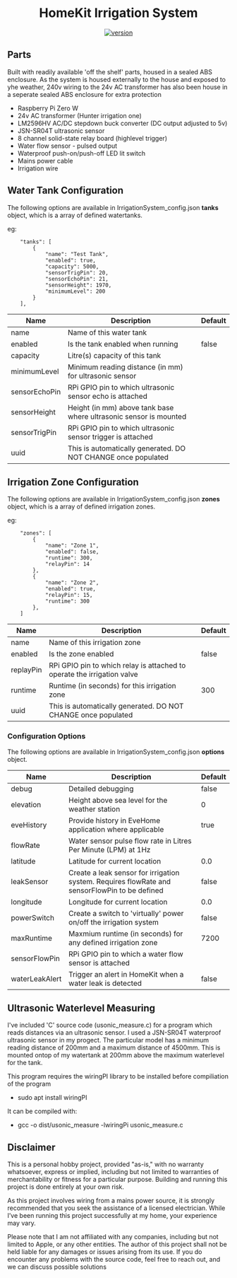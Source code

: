 <span align="center">

# HomeKit Irrigation System

[![version](https://img.shields.io/github/package-json/v/n0rt0nthec4t/irrigationsystem)](https://img.shields.io/github/package-json/v/n0rt0nthec4t/irrigationsystem)

</span>

## Parts

Built with readily available 'off the shelf' parts, housed in a sealed ABS enclosure. As the system is housed externally to the house and exposed to yhe weather, 240v wiring to the 24v AC transformer has also been house in a seperate sealed ABS enclosure for extra protection

- Raspberry Pi Zero W
- 24v AC transformer (Hunter irrigation one)
- LM2596HV AC/DC stepdown buck converter (DC output adjusted to 5v)
- JSN-SR04T ultrasonic sensor
- 8 channel solid-state relay board (highlevel trigger)
- Water flow sensor - pulsed output
- Waterproof push-on/push-off LED lit switch
- Mains power cable
- Irrigation wire

## Water Tank Configuration

The following options are available in IrrigationSystem_config.json **tanks** object, which is a array of defined watertanks.

eg:
```
    "tanks": [
        {
            "name": "Test Tank",
            "enabled": true,
            "capacity": 5000,
            "sensorTrigPin": 20,
            "sensorEchoPin": 21,
            "sensorHeight": 1970,
            "minimumLevel": 200
        }
    ],
```

| Name              | Description                                                                                   | Default    |
|-------------------|-----------------------------------------------------------------------------------------------|------------|
| name              | Name of this water tank                                                                       |            |
| enabled           | Is the tank enabled when running                                                              | false      |
| capacity          | Litre(s) capacity of this tank                                                                |            |
| minimumLevel      | Minimum reading distance (in mm) for ultrasonic sensor                                        |            |
| sensorEchoPin     | RPi GPIO pin to which ultrasonic sensor echo is attached                                      |            |
| sensorHeight      | Height (in mm) above tank base where ultrasonic sensor is mounted                             |            |
| sensorTrigPin     | RPi GPIO pin to which ultrasonic sensor trigger is attached                                   |            |
| uuid              | This is automatically generated. DO NOT CHANGE once populated                                 |            |

## Irrigation Zone Configuration

The following options are available in IrrigationSystem_config.json **zones** object, which is a array of defined irrigation zones.

eg:
```
    "zones": [
        {
            "name": "Zone 1",
            "enabled": false,
            "runtime": 300,
            "relayPin": 14
        },
        {
            "name": "Zone 2",
            "enabled": true,
            "relayPin": 15,
            "runtime": 300
        },
    ]
```

| Name              | Description                                                                                   | Default    |
|-------------------|-----------------------------------------------------------------------------------------------|------------|
| name              | Name of this irrigation zone                                                                  |            |
| enabled           | Is the zone enabled                                                                           | false      |
| replayPin         | RPi GPIO pin to which relay is attached to operate the irrigation valve                       |            |
| runtime           | Runtime (in seconds) for this irrigation zone                                                 | 300        |
| uuid              | This is automatically generated. DO NOT CHANGE once populated                                 |            |

### Configuration Options

The following options are available in IrrigationSystem_config.json **options** object.

| Name              | Description                                                                                   | Default    |
|-------------------|-----------------------------------------------------------------------------------------------|------------|
| debug             | Detailed debugging                                                                            | false      |
| elevation         | Height above sea level for the weather station                                                | 0          |
| eveHistory        | Provide history in EveHome application where applicable                                       | true       |
| flowRate          | Water sensor pulse flow rate in Litres Per Minute (LPM) at 1Hz                                |            |
| latitude          | Latitude for current location                                                                 | 0.0        |
| leakSensor        | Create a leak sensor for irrigation system. Requires flowRate and sensorFlowPin to be defined | false      |
| longitude         | Longitude for current location                                                                | 0.0        |
| powerSwitch       | Create a switch to 'virtually' power on/off the irrigation system                             | false      |
| maxRuntime        | Maxmium runtime (in seconds) for any defined irrigation zone                                  | 7200       |
| sensorFlowPin     | RPi GPIO pin to which a water flow sensor is attached                                         |            |
| waterLeakAlert    | Trigger an alert in HomeKit when a water leak is detected                                     | false      |

## Ultrasonic Waterlevel Measuring

I've included 'C' source code (usonic_measure.c) for a program which reads distances via an ultrasonic sensor. I used a JSN-SR04T waterproof ultrasonic sensor in my progect. The particular model has a minimum reading distance of 200mm and a maximum distance of 4500mm. This is mounted ontop of my watertank at 200mm above the maximum waterlevel for the tank.

This program requires the wiringPI library to be installed before compiliation of the program
- sudo apt install wiringPI

It can be compiled with:
- gcc -o dist/usonic_measure -lwiringPi usonic_measure.c

## Disclaimer

This is a personal hobby project, provided "as-is," with no warranty whatsoever, express or implied, including but not limited to warranties of merchantability or fitness for a particular purpose. Building and running this project is done entirely at your own risk.

As this project involves wiring from a mains power source, it is strongly recommended that you seek the assistance of a licensed electrician. While I’ve been running this project successfully at my home, your experience may vary.

Please note that I am not affiliated with any companies, including but not limited to Apple, or any other entities. The author of this project shall not be held liable for any damages or issues arising from its use. If you do encounter any problems with the source code, feel free to reach out, and we can discuss possible solutions